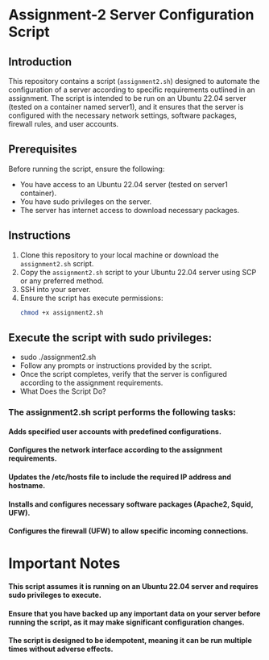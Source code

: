 # Assignment-2 Server Configuration Script

## Introduction
This repository contains a script (`assignment2.sh`) designed to automate the configuration of a server according to specific requirements outlined in an assignment. The script is intended to be run on an Ubuntu 22.04 server (tested on a container named server1), and it ensures that the server is configured with the necessary network settings, software packages, firewall rules, and user accounts.

## Prerequisites
Before running the script, ensure the following:

- You have access to an Ubuntu 22.04 server (tested on server1 container).
- You have sudo privileges on the server.
- The server has internet access to download necessary packages.

## Instructions
1. Clone this repository to your local machine or download the `assignment2.sh` script.
2. Copy the `assignment2.sh` script to your Ubuntu 22.04 server using SCP or any preferred method.
3. SSH into your server.
4. Ensure the script has execute permissions:
   ```bash
   chmod +x assignment2.sh

## Execute the script with sudo privileges:

- sudo ./assignment2.sh
- Follow any prompts or instructions provided by the script.
- Once the script completes, verify that the server is configured according to the assignment requirements.
 - What Does the Script Do?
### The assignment2.sh script performs the following tasks:

#### Adds specified user accounts with predefined configurations.
#### Configures the network interface according to the assignment requirements.
#### Updates the /etc/hosts file to include the required IP address and hostname.
#### Installs and configures necessary software packages (Apache2, Squid, UFW).
#### Configures the firewall (UFW) to allow specific incoming connections.
# Important Notes
#### This script assumes it is running on an Ubuntu 22.04 server and requires sudo privileges to execute.
#### Ensure that you have backed up any important data on your server before running the script, as it may make significant configuration changes.
#### The script is designed to be idempotent, meaning it can be run multiple times without adverse effects.
